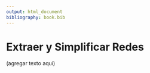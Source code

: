```yaml
---
output: html_document
bibliography: book.bib
---
```


# Extraer y Simplificar Redes

(agregar texto aquí)
